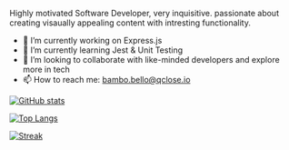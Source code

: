 
Highly motivated Software Developer, very inquisitive.
passionate about creating visaually appealing content with intresting functionality.

- 🔭 I’m currently working on Express.js
- 🌱 I’m currently learning Jest & Unit Testing
- 👯 I’m looking to collaborate with like-minded developers and explore more in tech
- 📫 How to reach me: bambo.bello@qclose.io


[![ GitHub stats](https://github-readme-stats.vercel.app/api?username=bellobambo&count_private=true&show_icons=true&theme=radical)](https://github.com/bellobambo/github-readme-stats)

[![Top Langs](https://github-readme-stats.vercel.app/api/top-langs/?username=bellobambo&layout=compact&count_private=true&show_icons=true&theme=radical)](https://github.com/bellobambo/github-readme-stats)

[![ Streak](https://github-readme-streak-stats.herokuapp.com?user=bellobambo&theme=radical)](https://git.io/streak-stats)


